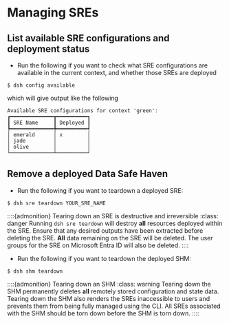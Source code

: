 # Managing SREs

## List available SRE configurations and deployment status

- Run the following if you want to check what SRE configurations are available in the current context, and whether those SREs are deployed

```{code} shell
$ dsh config available
```

which will give output like the following

```{code} shell
Available SRE configurations for context 'green':
┏━━━━━━━━━━━━━━┳━━━━━━━━━━┓
┃ SRE Name     ┃ Deployed ┃
┡━━━━━━━━━━━━━━╇━━━━━━━━━━┩
│ emerald      │ x        │
│ jade         │          │
│ olive        │          │
└──────────────┴──────────┘
```

## Remove a deployed Data Safe Haven

- Run the following if you want to teardown a deployed SRE:

```{code} shell
$ dsh sre teardown YOUR_SRE_NAME
```

::::{admonition} Tearing down an SRE is destructive and irreversible
:class: danger
Running `dsh sre teardown` will destroy **all** resources deployed within the SRE.
Ensure that any desired outputs have been extracted before deleting the SRE.
**All** data remaining on the SRE will be deleted.
The user groups for the SRE on Microsoft Entra ID will also be deleted.
::::

- Run the following if you want to teardown the deployed SHM:

```{code} shell
$ dsh shm teardown
```

::::{admonition} Tearing down an SHM
:class: warning
Tearing down the SHM permanently deletes **all** remotely stored configuration and state data.
Tearing down the SHM also renders the SREs inaccessible to users and prevents them from being fully managed using the CLI.
All SREs associated with the SHM should be torn down before the SHM is torn down.
::::
